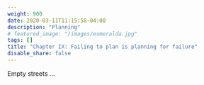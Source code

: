 ```yaml
---
weight: 900
date: 2020-03-11T11:15:58-04:00
description: "Planning"
# featured_image: "/images/esmeralda.jpg"
tags: []
title: "Chapter IX: Failing to plan is planning for failure"
disable_share: false
---
```

Empty streets ...
